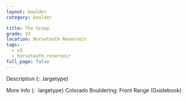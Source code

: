 ```yaml
---
layout: boulder
category: boulder

title: The Scoop
grade: V3
location: Horsetooth Reservoir
tags:
  - v3
  - horsetooth_reservoir
full_page: false
---
```


Description
{: .largetype}


More Info
{: .largetype}
Colorado Bouldering: Front Range (Guidebook)
